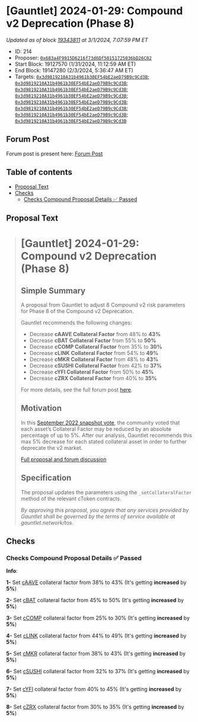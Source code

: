 # \[Gauntlet] 2024-01-29: Compound v2 Deprecation (Phase 8)

*Updated as of block [19343811](https://etherscan.io/block/19343811) at 3/1/2024, 7:07:59 PM ET*

*   ID: 214
*   Proposer: [`0x683a4F9915D6216f73d6Df50151725036bD26C02`](https://etherscan.io/address/0x683a4F9915D6216f73d6Df50151725036bD26C02)
*   Start Block: 19127570 (1/31/2024, 11:12:59 AM ET)
*   End Block: 19147280 (2/3/2024, 5:36:47 AM ET)
*   Targets: [`0x3d9819210A31b4961b30EF54bE2aeD79B9c9Cd3B`](https://etherscan.io/address/0x3d9819210A31b4961b30EF54bE2aeD79B9c9Cd3B#code); [`0x3d9819210A31b4961b30EF54bE2aeD79B9c9Cd3B`](https://etherscan.io/address/0x3d9819210A31b4961b30EF54bE2aeD79B9c9Cd3B#code); [`0x3d9819210A31b4961b30EF54bE2aeD79B9c9Cd3B`](https://etherscan.io/address/0x3d9819210A31b4961b30EF54bE2aeD79B9c9Cd3B#code); [`0x3d9819210A31b4961b30EF54bE2aeD79B9c9Cd3B`](https://etherscan.io/address/0x3d9819210A31b4961b30EF54bE2aeD79B9c9Cd3B#code); [`0x3d9819210A31b4961b30EF54bE2aeD79B9c9Cd3B`](https://etherscan.io/address/0x3d9819210A31b4961b30EF54bE2aeD79B9c9Cd3B#code); [`0x3d9819210A31b4961b30EF54bE2aeD79B9c9Cd3B`](https://etherscan.io/address/0x3d9819210A31b4961b30EF54bE2aeD79B9c9Cd3B#code); [`0x3d9819210A31b4961b30EF54bE2aeD79B9c9Cd3B`](https://etherscan.io/address/0x3d9819210A31b4961b30EF54bE2aeD79B9c9Cd3B#code); [`0x3d9819210A31b4961b30EF54bE2aeD79B9c9Cd3B`](https://etherscan.io/address/0x3d9819210A31b4961b30EF54bE2aeD79B9c9Cd3B#code)

## Forum Post

Forum post is present here: [Forum Post](https://www.comp.xyz/t/gauntlet-compound-v2-deprecation-phase-8-1-25-24/4948)

## Table of contents

*   [Proposal Text](#proposal-text)
*   [Checks](#checks)
    *   [Checks Compound Proposal Details ✅ Passed](#checks-compound-proposal-details-✅-passed)

## Proposal Text

> # \[Gauntlet] 2024-01-29: Compound v2 Deprecation (Phase 8)
>
> ## Simple Summary
>
> A proposal from Gauntlet to adjust 8 Compound v2 risk parameters for Phase 8 of the Compound v2 Deprecation.
>
> Gauntlet recommends the following changes:
>
> *   Decrease **cAAVE Collateral Factor** from 48% to **43%**
> *   Decrease **cBAT Collateral Factor** from 55% to **50%**
> *   Decrease **cCOMP Collateral Factor** from 35% to **30%**
> *   Decrease **cLINK Collateral Factor** from 54% to **49%**
> *   Decrease **cMKR Collateral Factor** from 48% to **43%**
> *   Decrease **cSUSHI Collateral Factor** from 42% to **37%**
> *   Decrease **cYFI Collateral Factor** from 50% to **45%**
> *   Decrease **cZRX Collateral Factor** from 40% to **35%**
>
> For more details, see the full forum post [here](https://www.comp.xyz/t/gauntlet-compound-v2-deprecation-phase-8-1-25-24/4948).
>
> ## Motivation
>
> In this [September 2022 snapshot vote](https://snapshot.org/#/comp-vote.eth/proposal/bafkreiar7qfbmmabclsogilncy542cyenehjulmdhhewuzojdooer4tnje), the community voted that each asset’s Collateral Factor may be reduced by an absolute percentage of up to 5%. After our analysis, Gauntlet recommends this max 5% decrease for each stated collateral asset in order to further deprecate the v2 market.
>
> [Full proposal and forum discussion](https://www.comp.xyz/t/gauntlet-compound-v2-deprecation-phase-8-1-25-24/4948)
>
> ## Specification
>
> The proposal updates the parameters using the `_setCollateralFactor` method of the relevant cToken contracts.
>
> *By approving this proposal, you agree that any services provided by Gauntlet shall be governed by the terms of service available at gauntlet.network/tos.*

## Checks

### Checks Compound Proposal Details ✅ Passed

**Info**:

**1-**  Set [cAAVE](https://etherscan.io/address/0xe65cdB6479BaC1e22340E4E755fAE7E509EcD06c) collateral factor from 38% to 43% (It's getting **increased** by **5%**)

**2-**  Set [cBAT](https://etherscan.io/address/0x6C8c6b02E7b2BE14d4fA6022Dfd6d75921D90E4E) collateral factor from 45% to 50% (It's getting **increased** by **5%**)

**3-**  Set [cCOMP](https://etherscan.io/address/0x70e36f6BF80a52b3B46b3aF8e106CC0ed743E8e4) collateral factor from 25% to 30% (It's getting **increased** by **5%**)

**4-**  Set [cLINK](https://etherscan.io/address/0xFAce851a4921ce59e912d19329929CE6da6EB0c7) collateral factor from 44% to 49% (It's getting **increased** by **5%**)

**5-**  Set [cMKR](https://etherscan.io/address/0x95b4eF2869eBD94BEb4eEE400a99824BF5DC325b) collateral factor from 38% to 43% (It's getting **increased** by **5%**)

**6-**  Set [cSUSHI](https://etherscan.io/address/0x4B0181102A0112A2ef11AbEE5563bb4a3176c9d7) collateral factor from 32% to 37% (It's getting **increased** by **5%**)

**7-**  Set [cYFI](https://etherscan.io/address/0x80a2AE356fc9ef4305676f7a3E2Ed04e12C33946) collateral factor from 40% to 45% (It's getting **increased** by **5%**)

**8-**  Set [cZRX](https://etherscan.io/address/0xB3319f5D18Bc0D84dD1b4825Dcde5d5f7266d407) collateral factor from 30% to 35% (It's getting **increased** by **5%**)
